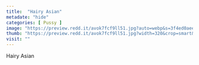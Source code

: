 ```yaml
---
title:  "Hairy Asian"
metadate: "hide"
categories: [ Pussy ]
image: "https://preview.redd.it/avok7fcf9ll51.jpg?auto=webp&s=3f4ed0aee391d4ac33a85c0c84250afa4056f544"
thumb: "https://preview.redd.it/avok7fcf9ll51.jpg?width=320&crop=smart&auto=webp&s=cd3c49ea5a163eb887e0311fdac1862a799e442a"
visit: ""
---
```

Hairy Asian
